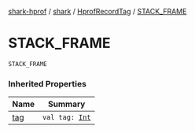 [shark-hprof](../../index.md) / [shark](../index.md) / [HprofRecordTag](index.md) / [STACK_FRAME](./-s-t-a-c-k_-f-r-a-m-e.md)

# STACK_FRAME

`STACK_FRAME`

### Inherited Properties

| Name | Summary |
|---|---|
| [tag](tag.md) | `val tag: `[`Int`](https://kotlinlang.org/api/latest/jvm/stdlib/kotlin/-int/index.html) |
